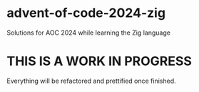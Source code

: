 # advent-of-code-2024-zig
Solutions for AOC 2024 while learning the Zig language

# THIS IS A WORK IN PROGRESS
Everything will be refactored and prettified once finished.